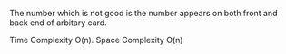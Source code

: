 The number which is not good is the number appears on both front and back end of arbitary card.


Time Complexity O(n). Space Complexity O(n)